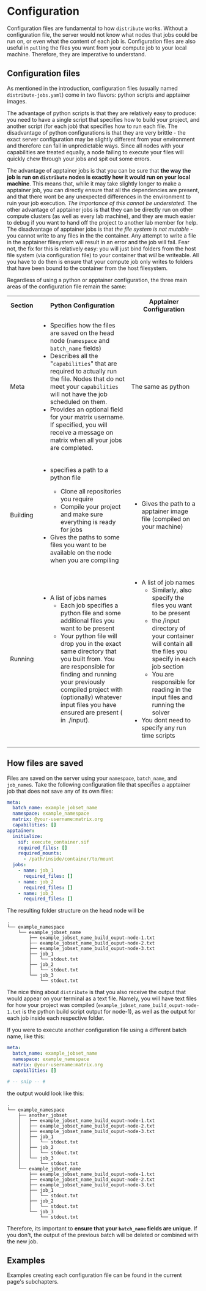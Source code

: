 # Configuration

Configuration files are fundamental to how `distribute` works. Without a configuration file, the server would not 
know what nodes that jobs could be run on, or even what the content of each job is. Configuration files 
are also useful in `pull`ing the files you want from your compute job to your local machine. Therefore,
they are imperative to understand.

## Configuration files

As mentioned in the introduction, configuration files (usually named `distribute-jobs.yaml`) come in two flavors:
python scripts and apptainer images. 

The advantage of python scripts is that they are relatively easy to produce:
you need to have a single script that specifies how to build your project, and another script (for each job) that specifies
how to run each file. The disadvantage of python configurations is that they are very brittle - the exact server configuration may
be slightly different from your environment and therefore can fail in unpredictable ways. 
Since all nodes with your capabilities are treated equally, a node failing to execute 
your files will quickly chew through your jobs and spit out some errors.

The advantage of apptainer jobs is that you can be sure that **the way the job is run 
on `distribute` nodes is exactly how it would run on your local machine**. This means that, while it may take 
slightly longer to make a apptainer job, you can directly ensure that all the dependencies are present, and that there wont
be any unexpected differences in the environment to ruin your job execution. *The importance of this cannot be
understated*. The other advantage of apptainer jobs is that they can be directly run on other compute clusters (as
well as every lab machine), and they are much easier to debug if you want to hand off the project to another lab 
member for help. The disadvantage of apptainer jobs is that *the file system is not mutable* - you cannot write 
to any files in the the container. Any attempt to write a file in the apptainer filesystem will result in an error 
and the job will fail. Fear not, the fix for this is relatively easy: you will just bind folders from the host file system 
(via configuration file) to your container that *will* be writeable. All you have to do then is ensure that your
compute job only writes to folders that have been bound to the container from the host filesystem.

Regardless of using a python or apptainer configuration, the three main areas of the configuration file remain the same:

<table>
  <tr>
    <th>Section</th>
    <th>Python Configuration</th>
    <th>Apptainer Configuration</th>
  </tr>
  <tr>
    <td>Meta</td>
    <td>
		<ul>
			<li> 
			Specifies how the files are saved on the head node (<code class="hljs">namespace</code> and <code class="hljs">batch_name</code> fields)
			</li>
			<li>
				Describes all the
				"<code class="hljs">capabilities</code>"
				that are required to actually run the file. Nodes that do not meet your 
				<code class="hljs">capabilities</code> will not have the job scheduled on them.
			</li>
			<li>
				Provides an optional field for your matrix username. If specified, you will receive 
				a message on matrix when all your jobs are completed.
			</li>
		</ul>
	</td>
    <td>
		The same as python
	</td>
  </tr>
  <tr>
    <td>
		Building
	</td>
    <td>
		<ul>
			<li>specifies a path to a python file </li>
			<ul>
				<li>Clone all repositories you require</li>
				<li>Compile your project and make sure everything is ready for jobs</li>
			</ul>
			<li>Gives the paths to some files you want to be available on the node when you are compiling</li>
		</ul>
	</td>
    <td>
		<ul>
			<li> Gives the path to a apptainer image file (compiled on your machine)</li>
		</ul>
	</td>
  </tr>
  <tr>
    <td>
		Running 
	</td>
    <td>
		<ul>
			<li>
			A list of jobs names
				<ul>
					<li>
					Each job specifies a python file and some additional files you want to be present
					</li>
					<li>
					Your python file will drop you in the exact same directory that you built from. You 
					are responsible for finding and running your previously compiled project with (optionally)
					whatever input files you have ensured are present ( in ./input).
					</li>
				</ul>
			</li>
		</ul>
	</td>
    <td>
		<ul>
			<li>
				A list of job names
				<ul>
					<li> 
					Similarly, also specify the files you want to be present
					</li>
					<li> 
					the /input directory of your container will contain all the files you specify in each job section
					</li>
					<li> 
					You are responsible for reading in the input files and running the solver
					</li>
				</ul>
			</li>
			<li> 
			You dont need to specify any run time scripts
			</li>
		</ul>
	</td>
  </tr>
</table>

## How files are saved

Files are saved on the server using your `namespace`, `batch_name`, and `job_name`s. Take the following configuration file that specifies
a apptainer job that does not save any of its own files:

```yaml
meta:
  batch_name: example_jobset_name
  namespace: example_namespace
  matrix: @your-username:matrix.org
  capabilities: []
apptainer:
  initialize:
    sif: execute_container.sif
    required_files: []
    required_mounts:
      - /path/inside/container/to/mount
  jobs:
    - name: job_1
      required_files: []
    - name: job_2
      required_files: []
    - name: job_3
      required_files: []
```

The resulting folder structure on the head node will be

```
.
└── example_namespace
    └── example_jobset_name
        ├── example_jobset_name_build_ouput-node-1.txt
        ├── example_jobset_name_build_ouput-node-2.txt
        ├── example_jobset_name_build_ouput-node-3.txt
        ├── job_1
        │   └── stdout.txt
        ├── job_2
        │   └── stdout.txt
        └── job_3
            └── stdout.txt
```

The nice thing about `distribute` is that you also receive the output that would appear on your terminal 
as a text file. Namely, you will have text files for how your project was compiled (`example_jobset_name_build_ouput-node-1.txt` 
is the python build script output for node-1), as well as the output for each job inside each respective folder.

If you were to execute another configuration file using a different batch name, like this:

```yaml
meta:
  batch_name: example_jobset_name
  namespace: example_namespace
  matrix: @your-username:matrix.org
  capabilities: []

# -- snip -- #
```

the output would look like this:

```
.
└── example_namespace
    ├── another_jobset
    │   ├── example_jobset_name_build_ouput-node-1.txt
    │   ├── example_jobset_name_build_ouput-node-2.txt
    │   ├── example_jobset_name_build_ouput-node-3.txt
    │   ├── job_1
    │   │   └── stdout.txt
    │   ├── job_2
    │   │   └── stdout.txt
    │   └── job_3
    │       └── stdout.txt
    └── example_jobset_name
        ├── example_jobset_name_build_ouput-node-1.txt
        ├── example_jobset_name_build_ouput-node-2.txt
        ├── example_jobset_name_build_ouput-node-3.txt
        ├── job_1
        │   └── stdout.txt
        ├── job_2
        │   └── stdout.txt
        └── job_3
            └── stdout.txt
```

Therefore, its important to **ensure that your `batch_name` fields are unique**. If you don't, the output of
the previous batch will be deleted or combined with the new job.

## Examples

Examples creating each configuration file can be found in the current page's subchapters.
